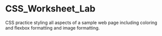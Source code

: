 # CSS_Worksheet_Lab
CSS practice styling all aspects of a sample web page including coloring and flexbox formatting and image formatting.
